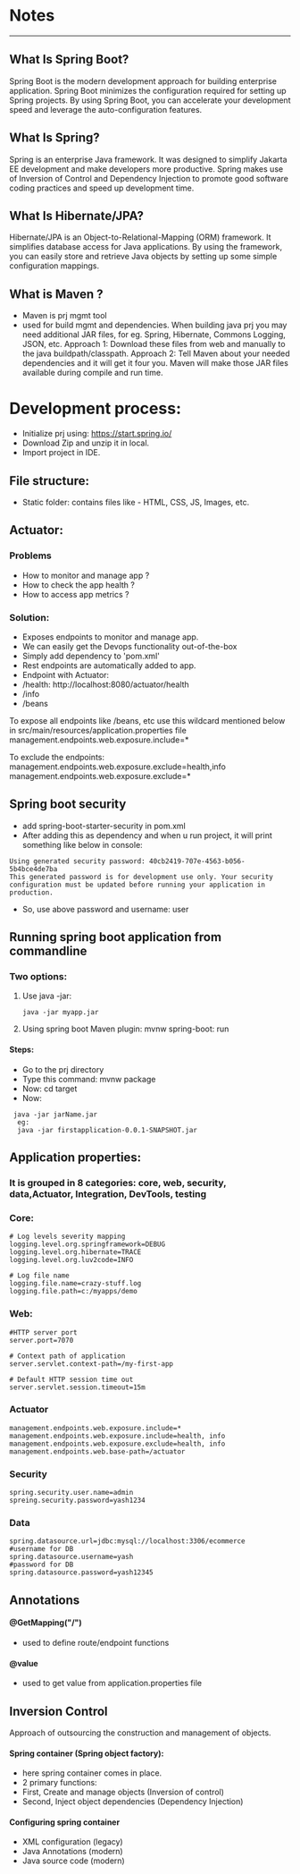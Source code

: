 # Notes
---

## What Is Spring Boot?
Spring Boot is the modern development approach for building enterprise application. Spring Boot minimizes the configuration required for setting up Spring projects. By using Spring Boot, you can accelerate your development speed and leverage the auto-configuration features.

## What Is Spring?
Spring is an enterprise Java framework. It was designed to simplify Jakarta EE development and make developers more productive. Spring makes use of Inversion of Control and Dependency Injection to promote good software coding practices and speed up development time.

## What Is Hibernate/JPA?
Hibernate/JPA is an Object-to-Relational-Mapping (ORM) framework. It simplifies database access for Java applications. By using the framework, you can easily store and retrieve Java objects by setting up some simple configuration mappings.

## What is Maven ?
- Maven is prj mgmt tool
- used for build mgmt and dependencies.
When building java prj you may need additional JAR files, for eg. Spring, Hibernate, Commons Logging, JSON, etc.
Approach 1: Download these files from web and manually to the java buildpath/classpath.
Approach 2: Tell Maven about your needed dependencies and it will get it four you. Maven will make those JAR files available during compile and run time.
 

# Development process:
- Initialize prj using: https://start.spring.io/
- Download Zip and unzip it in local.
- Import project in IDE.
 
## File structure:
- Static folder: contains files like - HTML, CSS, JS, Images, etc.

## Actuator:
### Problems
- How to monitor and manage app ?
- How to check the app health ?
- How to access app metrics ?
### Solution:
- Exposes endpoints to monitor and manage app.
- We can easily get the Devops functionality out-of-the-box
- Simply add dependency to 'pom.xml'
- Rest endpoints are automatically added to app.
- Endpoint with Actuator:
- /health: http://localhost:8080/actuator/health
- /info
- /beans

To expose all endpoints like /beans, etc use this wildcard mentioned below in src/main/resources/application.properties file
management.endpoints.web.exposure.include=*

To exclude the endpoints:
management.endpoints.web.exposure.exclude=health,info
management.endpoints.web.exposure.exclude=*

## Spring boot security
- add spring-boot-starter-security in pom.xml
- After adding this as dependency and when u run project, it will print something like below in console:
````
Using generated security password: 40cb2419-707e-4563-b056-5b4bce4de7ba
This generated password is for development use only. Your security configuration must be updated before running your application in production.
````
- So, use above password and username: user

## Running spring boot application from commandline
### Two options:
1. Use java -jar:
    ````
   java -jar myapp.jar
   ````
2. Using spring boot Maven plugin:
   mvnw spring-boot: run
   
#### Steps:
- Go to the prj directory
- Type this command: 
  mvnw package
- Now:
  cd target
- Now:
````
 java -jar jarName.jar
  eg:
  java -jar firstapplication-0.0.1-SNAPSHOT.jar
 ````

## Application properties:
### It is grouped in 8 categories: core, web, security, data,Actuator, Integration, DevTools, testing
### Core:
````
# Log levels severity mapping
logging.level.org.springframework=DEBUG
logging.level.org.hibernate=TRACE
logging.level.org.luv2code=INFO

# Log file name
logging.file.name=crazy-stuff.log
logging.file.path=c:/myapps/demo

````

### Web:
````
#HTTP server port 
server.port=7070

# Context path of application
server.servlet.context-path=/my-first-app

# Default HTTP session time out
server.servlet.session.timeout=15m
````

### Actuator
````
management.endpoints.web.exposure.include=*
management.endpoints.web.exposure.include=health, info
management.endpoints.web.exposure.exclude=health, info
management.endpoints.web.base-path=/actuator
````

### Security
````
spring.security.user.name=admin
spreing.security.password=yash1234
````

### Data 
````
spring.datasource.url=jdbc:mysql://localhost:3306/ecommerce
#username for DB
spring.datasource.username=yash
#password for DB
spring.datasource.password=yash12345
````

## Annotations

#### @GetMapping("/")
- used to define route/endpoint functions
#### @value
- used to get value from application.properties file


## Inversion Control
Approach of outsourcing the construction and management of objects.
#### Spring container (Spring object factory):
- here spring container comes in place.
- 2 primary functions:
- First, Create and manage objects (Inversion of control)
- Second, Inject object dependencies (Dependency Injection)

#### Configuring spring container
- XML configuration (legacy)
- Java Annotations (modern)
- Java source code (modern)
